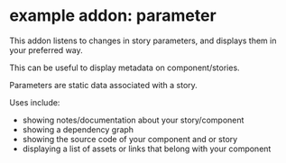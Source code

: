 # example addon: parameter

This addon listens to changes in story parameters, and displays them in your preferred way.

This can be useful to display metadata on component/stories.

Parameters are static data associated with a story.

Uses include:
- showing notes/documentation about your story/component
- showing a dependency graph
- showing the source code of your component and or story
- displaying a list of assets or links that belong with your component